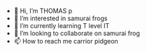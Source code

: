 - 👋 Hi, I’m THOMAS p
- 👀 I’m interested in samurai frogs
- 🌱 I’m currently learning T level IT
- 💞️ I’m looking to collaborate on samurai frog
- 📫 How to reach me carrior pidgeon 

<!---
thomasp-lcwc/thomasp-lcwc is a ✨ special ✨ repository because its `README.md` (this file) appears on your GitHub profile.
You can click the Preview link to take a look at your changes.
--->
